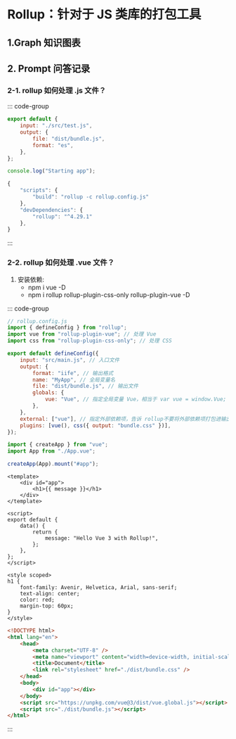 # Rollup：针对于 JS 类库的打包工具

## 1.Graph 知识图表

<Mind :data="data" height="450" offsetLeft="20" />
<script setup>
import { onMounted, ref } from "vue";
const data = ref({
			data: {
				text: "Rollup",
			},
			children: [ 
				{data: { text: "input 入口" }}, 
				{
					data: { text: "output 出口" }, 
					children: [
						{data: { text: "file 输出文件" }},
						{data: { text: "format 输出格式，如 iife、esm、umd" }},
						{data: { text: "name 指定库名" }},
						{data: { text: "globals 指定外部依赖的变量名" }},
					]
				}, 
				{
					data: { text: "plugins 功能扩展" },
					children: [
						{data: { text: "rollup-plugin-vue 处理 .vue 文件" }},
						{data: { text: "rollup-plugin-css-only 处理 CSS" }},
					]
				}, 
				{data: { text: "external 指定不需要被打包的外部依赖" }}, 
			] 
		})
</script>

## 2. Prompt 问答记录

### 2-1. rollup 如何处理 .js 文件？

::: code-group

```js [1.配置文件 rollup.config.js]
export default {
	input: "./src/test.js",
	output: {
		file: "dist/bundle.js",
		format: "es",
	},
};
```

```js [2.目标文件 test.js]
console.log("Starting app");
```

```js [3.运行指令与依赖 package.json]
{
	"scripts": {
		"build": "rollup -c rollup.config.js"
	},
	"devDependencies": {
		"rollup": "^4.29.1"
	},
}

```

:::

### 2-2. rollup 如何处理 .vue 文件？

1. 安装依赖:
   - npm i vue -D
   - npm i rollup rollup-plugin-css-only rollup-plugin-vue -D

::: code-group

```js [1.配置文件 rollup.config.js]
// rollup.config.js
import { defineConfig } from "rollup";
import vue from "rollup-plugin-vue"; // 处理 Vue
import css from "rollup-plugin-css-only"; // 处理 CSS

export default defineConfig({
	input: "src/main.js", // 入口文件
	output: {
		format: "iife", // 输出格式
		name: "MyApp", // 全局变量名
		file: "dist/bundle.js", // 输出文件
		globals: {
			vue: "Vue", // 指定全局变量 Vue，相当于 var vue = window.Vue;
		},
	},
	external: ["vue"], // 指定外部依赖项，告诉 rollup不要将外部依赖项打包进输出文件
	plugins: [vue(), css({ output: "bundle.css" })],
});
```

```js [2.入口文件 main.js]
import { createApp } from "vue";
import App from "./App.vue";

createApp(App).mount("#app");
```

```vue [3.入口组件 App.vue]
<template>
	<div id="app">
		<h1>{{ message }}</h1>
	</div>
</template>

<script>
export default {
	data() {
		return {
			message: "Hello Vue 3 with Rollup!",
		};
	},
};
</script>

<style scoped>
h1 {
	font-family: Avenir, Helvetica, Arial, sans-serif;
	text-align: center;
	color: red;
	margin-top: 60px;
}
</style>
```

```html [4.使用文件 index.html]
<!DOCTYPE html>
<html lang="en">
	<head>
		<meta charset="UTF-8" />
		<meta name="viewport" content="width=device-width, initial-scale=1.0" />
		<title>Document</title>
		<link rel="stylesheet" href="./dist/bundle.css" />
	</head>
	<body>
		<div id="app"></div>
	</body>
	<script src="https://unpkg.com/vue@3/dist/vue.global.js"></script>
	<script src="./dist/bundle.js"></script>
</html>
```

:::

